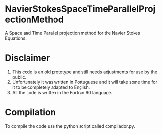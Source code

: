 # NavierStokesSpaceTimeParallelProjectionMethod
A Space and Time Parallel projection method for the Navier Stokes Equations.

# Disclaimer
1) This code is an old prototype and still needs adjustments for use by the public.
2) Unfortunately it was written in Portuguese and it will take some time for it to be completely adapted to English.
3) All the code is written in the Fortran 90 language.

# Compilation
To compile the code use the python script called compilador.py.



